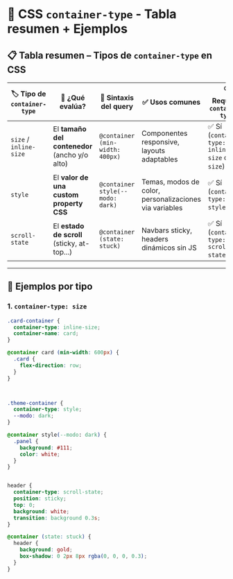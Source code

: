 # 🧠 CSS `container-type` - Tabla resumen + Ejemplos

## 📋 Tabla resumen – Tipos de `container-type` en CSS

| 🏷️ Tipo de `container-type` | 🧠 ¿Qué evalúa?                               | 🧪 Sintaxis del query                    | ✅ Usos comunes                                           | 🔍 Requiere `container-type` |
|------------------------------|-----------------------------------------------|------------------------------------------|-----------------------------------------------------------|-------------------------------|
| `size` / `inline-size`       | El **tamaño del contenedor** (ancho y/o alto) | `@container (min-width: 400px)`          | Componentes responsive, layouts adaptables                | ✅ Sí (`container-type: inline-size` o `size`) |
| `style`                      | El **valor de una custom property CSS**       | `@container style(--modo: dark)`         | Temas, modos de color, personalizaciones via variables    | ✅ Sí (`container-type: style`) |
| `scroll-state`               | El **estado de scroll** (sticky, at-top...)   | `@container (state: stuck)`              | Navbars sticky, headers dinámicos sin JS                  | ✅ Sí (`container-type: scroll-state`) |

---

## 🧪 Ejemplos por tipo

### 1. `container-type: size`

```css
.card-container {
  container-type: inline-size;
  container-name: card;
}

@container card (min-width: 600px) {
  .card {
    flex-direction: row;
  }
}



.theme-container {
  container-type: style;
  --modo: dark;
}

@container style(--modo: dark) {
  .panel {
    background: #111;
    color: white;
  }
}


header {
  container-type: scroll-state;
  position: sticky;
  top: 0;
  background: white;
  transition: background 0.3s;
}

@container (state: stuck) {
  header {
    background: gold;
    box-shadow: 0 2px 8px rgba(0, 0, 0, 0.3);
  }
}
